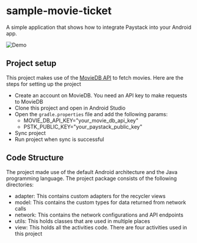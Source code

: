 # sample-movie-ticket
A simple application that shows how to integrate Paystack into your Android app.

![Demo](./sample_movie_ticket.gif)


## Project setup
This project makes use of the [MovieDB API](https://developers.themoviedb.org/4/getting-started) to fetch movies. Here are the steps for setting up the project
- Create an account on MovieDB. You need an API key to make requests to MovieDB
- Clone this project and open in Android Studio
- Open the `gradle.properties` file and add the following params:
  - MOVIE_DB_API_KEY="your_movie_db_api_key"
  - PSTK_PUBLIC_KEY="your_paystack_public_key"
- Sync project
- Run project when sync is successful

## Code Structure
The project made use of the default Android architecture and the Java programming language.
The project package consists of the following directories:
- adapter: This contains custom adapters for the recycler views
- model: This contains the custom types for data returned from network calls
- network: This contains the network configurations and API endpoints
- utils: This holds classes that are used in multiple places
- view: This holds all the activities code. There are four activities used in this project
